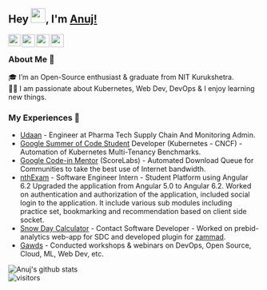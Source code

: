 ## Hey <img src="https://github.com/TheDudeThatCode/TheDudeThatCode/blob/master/Assets/Hi.gif" width="29px">, I'm [Anuj!](https://phoenixking25.github.io) 

<a href="https://www.linkedin.com/in/phoenixking25/">
  <img align="left" width="24px" src="https://cdn.jsdelivr.net/npm/simple-icons@v3/icons/linkedin.svg"  />
</a>
<a href="https://twitter.com/phoenixking25">
  <img align="left" width="26px" src="https://cdn.jsdelivr.net/npm/simple-icons@v3/icons/twitter.svg" />
</a>
<a href="mailto:anujjangra25119@gmail.com">
  <img align="left" width="26px" src="https://cdn.jsdelivr.net/npm/simple-icons@v3/icons/gmail.svg" />
</a>
<a href="https://dev.to/phoenixking25">
  <img align="left" width="26px" src="https://cdn.jsdelivr.net/npm/simple-icons@v3/icons/medium.svg" />
</a>

<br />

### About Me 🚀
🎓 I’m an Open-Source enthusiast & graduate from NIT Kurukshetra. </br>
👨‍💻  I am passionate about Kubernetes, Web Dev, DevOps & I enjoy learning new things. </br>

### My Experiences 🙌
- [Udaan](https://udaan.com/) - Engineer at Pharma Tech Supply Chain And Monitoring Admin.
- [Google Summer of Code Student](https://summerofcode.withgoogle.com/archive/2020/projects/4881505114914816/) Developer (Kubernetes - CNCF) -  Automation of Kubernetes Multi-Tenancy Benchmarks.
- [Google Code-in Mentor](https://drive.google.com/file/d/16KWc0KMPS7raCDvfrh5Ddch2XO4uS-Ma/view?usp=sharing) (ScoreLabs) - Automated Download Queue for Communities to take the best use of Internet bandwidth.
- [nthExam](https://nthexam.com/) - Software Engineer Intern - Student Platform using Angular 6.2 Upgraded the application from Angular 5.0 to Angular 6.2. Worked on authentication and authorization of the application, included social login to the application. It include various sub modules including practice set, bookmarking and recommendation based on client side socket.
- [Snow Day Calculator](https://www.snowdaycalculator.com/calculator.php) - Contact Software Developer - Worked on prebid-analytics web-app for SDC and developed plugin for [zammad](https://github.com/zammad/zammad).
- [Gawds](http://gawds.in/) - Conducted workshops & webinars on DevOps, Open Source, Cloud, ML, Web Dev, etc.


![Anuj's github stats](https://github-readme-stats.vercel.app/api?username=phoenixking25&show_icons=true&hide_border=true)
<br />
![visitors](https://visitor-badge.laobi.icu/badge?page_id=phoenixking25.phoenixking25)

